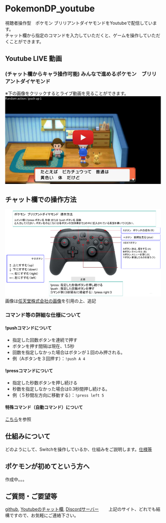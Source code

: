 # PokemonDP_youtube
視聴者操作型　ポケモン ブリリアントダイヤモンドをYoutubeで配信しています。  
チャット欄から指定のコマンドを入力していただくと、ゲームを操作していただくことができます。　　
## Youtube LIVE 動画　　
### (チャット欄からキャラ操作可能) みんなで進めるポケモン　ブリリアントダイヤモンド  
※下の画像をクリックするとライブ動画を見ることができます。
[![pokemonDaiamond](/img/thumbnail_youtube.jpg)](https://www.youtube.com/channel/UC_G0xSWO83Xp1h-dtJDePRw/live)　　

## チャット欄での操作方法
![操作方法](/img/pro-controler-explanation.png)  
画像は[任天堂株式会社の画像](https://www.nintendo.co.jp/hardware/switch/accessories/procon.html?width=960)を引用の上、追記

### コマンド等の詳細な仕様について
#### !pushコマンドについて
- 指定した回数ボタンを連続で押す
- ボタンを押す間隔は現在、1.5秒  
- 回数を指定しなかった場合はボタンが１回のみ押される。
- 例（Aボタンを３回押す）：`!push A 4`    


#### !pressコマンドについて
- 指定した秒数ボタンを押し続ける
- 秒数を指定しなかった場合は0.3秒間押し続ける。
- 例（５秒間左方向に移動する）：`!press left 5`  

#### 特殊コマンド（自動コマンド）について
[こちら](https://github.com/AI-switch-programming/PokemonDP_youtube/wiki/%E7%89%B9%E6%AE%8A%E3%82%B3%E3%83%9E%E3%83%B3%E3%83%89)を参照

## 仕組みについて
どのようにして、Switchを操作しているか、仕組みをご説明します。[仕様等](https://github.com/AI-switch-programming/PokemonDP_youtube/wiki/Wiki)

## ポケモンが初めてという方へ
作成中。。。


## ご質問・ご要望等
[github](https://github.com/AI-switch-programming/PokemonDP_youtube/discussions/8), [Youtubeのチャット欄](https://www.youtube.com/channel/UC_G0xSWO83Xp1h-dtJDePRw/live), [Discordサーバー](https://discord.gg/kAjhKGYx9Y)　　
上記のサイト、どれでも結構ですので、お気軽にご連絡下さい。  
